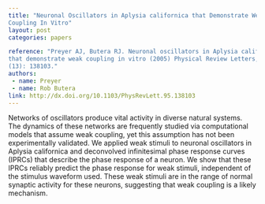 ```yaml
---
title: "Neuronal Oscillators in Aplysia californica that Demonstrate Weak
Coupling In Vitro"
layout: post
categories: papers

reference: "Preyer AJ, Butera RJ. Neuronal oscillators in Aplysia californica
that demonstrate weak coupling in vitro (2005) Physical Review Letters, 95
(13): 138103."
authors: 
 - name: Preyer
 - name: Rob Butera
link: http://dx.doi.org/10.1103/PhysRevLett.95.138103
---
```


Networks of oscillators produce vital activity in diverse natural systems. The
dynamics of these networks are frequently studied via computational models that
assume weak coupling, yet this assumption has not been experimentally
validated. We applied weak stimuli to neuronal oscillators in Aplysia
californica and deconvolved infinitesimal phase response curves (IPRCs) that
describe the phase response of a neuron. We show that these IPRCs reliably
predict the phase response for weak stimuli, independent of the stimulus
waveform used. These weak stimuli are in the range of normal synaptic activity
for these neurons, suggesting that weak coupling is a likely mechanism.
